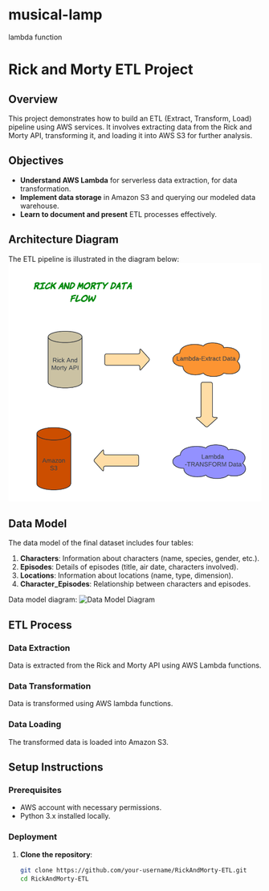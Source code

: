 # musical-lamp
lambda function
# Rick and Morty ETL Project

## Overview
This project demonstrates how to build an ETL (Extract, Transform, Load) pipeline using AWS services. It involves extracting data from the Rick and Morty API, transforming it, and loading it into AWS S3 for further analysis.

## Objectives
- **Understand AWS Lambda** for serverless data extraction, for data transformation.
- **Implement data storage** in Amazon S3 and querying our modeled data warehouse.
- **Learn to document and present** ETL processes effectively.

## Architecture Diagram
The ETL pipeline is illustrated in the diagram below:
![Data Flow Diagram](https://github.com/suuban2652/musical-lamp/blob/main/Flowcharts.png)

## Data Model
The data model of the final dataset includes four tables:
1. **Characters**: Information about characters (name, species, gender, etc.).
2. **Episodes**: Details of episodes (title, air date, characters involved).
3. **Locations**: Information about locations (name, type, dimension).
4. **Character_Episodes**: Relationship between characters and episodes.

Data model diagram:
![Data Model Diagram](.Rick&Morty_ERD.pngI)

## ETL Process

### Data Extraction
Data is extracted from the Rick and Morty API using AWS Lambda functions.

### Data Transformation
Data is transformed using AWS lambda functions.

### Data Loading
The transformed data is loaded into Amazon S3.

## Setup Instructions

### Prerequisites
- AWS account with necessary permissions.
- Python 3.x installed locally.

### Deployment
1. **Clone the repository**:
   ```bash
   git clone https://github.com/your-username/RickAndMorty-ETL.git
   cd RickAndMorty-ETL
   

